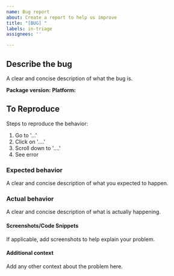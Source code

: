 ```yaml
---
name: Bug report
about: Create a report to help us improve
title: "[BUG] "
labels: in-triage
assignees: ''

---
```


## Describe the bug
A clear and concise description of what the bug is.

**Package version:**
**Platform:**

## To Reproduce
Steps to reproduce the behavior:
1. Go to '...'
2. Click on '....'
3. Scroll down to '....'
4. See error

### Expected behavior
A clear and concise description of what you expected to happen.

### Actual behavior
A clear and concise description of what is actually happening.

#### Screenshots/Code Snippets
If applicable, add screenshots to help explain your problem.

#### Additional context
Add any other context about the problem here.

